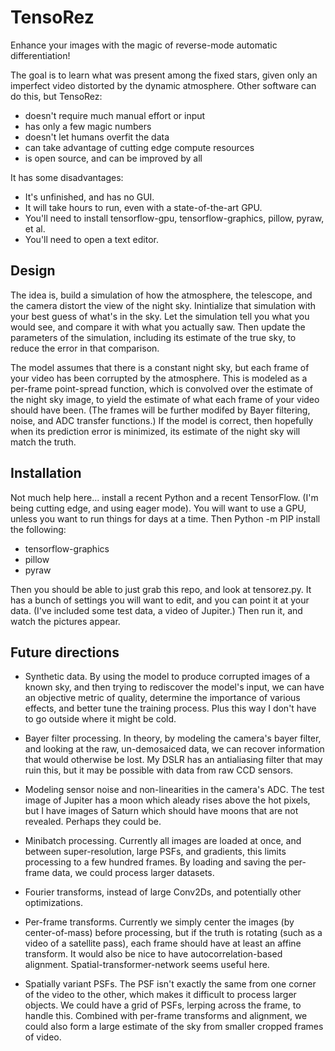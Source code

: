 # TensoRez

Enhance your images with the magic of reverse-mode automatic differentiation!

The goal is to learn what was present among the fixed stars, given only an imperfect video distorted by the dynamic atmosphere.  Other software can do this, but TensoRez:
- doesn't require much manual effort or input
- has only a few magic numbers
- doesn't let humans overfit the data
- can take advantage of cutting edge compute resources
- is open source, and can be improved by all

It has some disadvantages:
- It's unfinished, and has no GUI.
- It will take hours to run, even with a state-of-the-art GPU.
- You'll need to install tensorflow-gpu, tensorflow-graphics, pillow, pyraw, et al.
- You'll need to open a text editor.

## Design

The idea is, build a simulation of how the atmosphere, the telescope, and the camera distort the view of the night sky.  Inintialize that simulation with your best guess of what's in the sky.  Let the simulation tell you what you would see, and compare it with what you actually saw.  Then update the parameters of the simulation, including its estimate of the true sky, to reduce the error in that comparison.

The model assumes that there is a constant night sky, but each frame of your video has been corrupted by the atmosphere.  This is modeled as a per-frame point-spread function, which is convolved over the estimate of the night sky image, to yield the estimate of what each frame of your video should have been.  (The frames will be further modifed by Bayer filtering, noise, and ADC transfer functions.)  If the model is correct, then hopefully when its prediction error is minimized, its estimate of the night sky will match the truth.

## Installation

Not much help here... install a recent Python and a recent TensorFlow. (I'm being cutting edge, and using eager mode).  You will want to use a GPU, unless you want to run things for days at a time.  Then Python -m PIP install the following:
- tensorflow-graphics
- pillow
- pyraw

Then you should be able to just grab this repo, and look at tensorez.py.  It has a bunch of settings you will want to edit, and you can point it at your data.  (I've included some test data, a video of Jupiter.)  Then run it, and watch the pictures appear.

## Future directions

- Synthetic data.  By using the model to produce corrupted images of a known sky, and then trying to rediscover the model's input, we can have an objective metric of quality, determine the importance of various effects, and better tune the training process.  Plus this way I don't have to go outside where it might be cold.

- Bayer filter processing.  In theory, by modeling the camera's bayer filter, and looking at the raw, un-demosaiced data, we can recover information that would otherwise be lost.  My DSLR has an antialiasing filter that may ruin this, but it may be possible with data from raw CCD sensors.

- Modeling sensor noise and non-linearities in the camera's ADC.  The test image of Jupiter has a moon which aleady rises above the hot pixels, but I have images of Saturn which should have moons that are not revealed.  Perhaps they could be.  

- Minibatch processing.  Currently all images are loaded at once, and between super-resolution, large PSFs, and gradients, this limits processing to a few hundred frames.  By loading and saving the per-frame data, we could process larger datasets.

- Fourier transforms, instead of large Conv2Ds, and potentially other optimizations.

- Per-frame transforms.  Currently we simply center the images (by center-of-mass) before processing, but if the truth is rotating (such as a video of a satellite pass), each frame should have at least an affine transform.  It would also be nice to have autocorrelation-based alignment.  Spatial-transformer-network seems useful here.

- Spatially variant PSFs.  The PSF isn't exactly the same from one corner of the video to the other, which makes it difficult to process larger objects.  We could have a grid of PSFs, lerping across the frame, to handle this.  Combined with per-frame transforms and alignment, we could also form a large estimate of the sky from smaller cropped frames of video.


